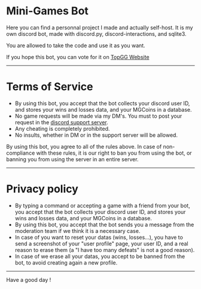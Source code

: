 # Mini-Games Bot

Here you can find a personnal project I made and actually self-host. It is my own discord bot, made with discord.py, discord-interactions, and sqlite3.

You are allowed to take the code and use it as you want.

If you hope this bot, you can vote for it on [TopGG Website](https://top.gg/bot/781280845042155530)

---

# Terms of Service

* By using this bot, you accept that the bot collects your discord user ID, and stores your wins and losses data, and your MGCoins in a database.
* No game requests will be made via my DM's. You must to post your request in the [discord support server](https://discord.com/invite/gqfFqJp).
* Any cheating is completely prohibited.
* No insults, whether in DM or in the support server will be allowed.

By using this bot, you agree to all of the rules above. In case of non-compliance with these rules, it is our right to ban you from using the bot, or banning you from using the server in an entire server.

---

# Privacy policy

* By typing a command or accepting a game with a friend from your bot, you accept that the bot collects your discord user ID, and stores your wins and losses data, and your MGCoins in a database.
* By using this bot, you accept that the bot sends you a message from the moderation team if we think it is a necessary case.
* In case of you want to reset your datas (wins, losses...), you have to send a screenshot of your "user profile" page, your user ID, and a real reason to erase them (a "I have too many defeats" is not a good reason).
* In case of we erase all your datas, you accept to be banned from the bot, to avoid creating again a new profile.

---

Have a good day !
